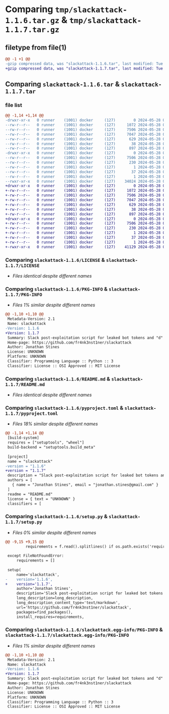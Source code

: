 # Comparing `tmp/slackattack-1.1.6.tar.gz` & `tmp/slackattack-1.1.7.tar.gz`

## filetype from file(1)

```diff
@@ -1 +1 @@
-gzip compressed data, was "slackattack-1.1.6.tar", last modified: Tue May 28 01:59:42 2024, max compression
+gzip compressed data, was "slackattack-1.1.7.tar", last modified: Tue May 28 02:04:02 2024, max compression
```

## Comparing `slackattack-1.1.6.tar` & `slackattack-1.1.7.tar`

### file list

```diff
@@ -1,14 +1,14 @@
-drwxr-xr-x   0 runner    (1001) docker     (127)        0 2024-05-28 01:59:42.086888 slackattack-1.1.6/
--rw-r--r--   0 runner    (1001) docker     (127)     1072 2024-05-28 01:59:37.000000 slackattack-1.1.6/LICENSE
--rw-r--r--   0 runner    (1001) docker     (127)     7506 2024-05-28 01:59:42.086888 slackattack-1.1.6/PKG-INFO
--rw-r--r--   0 runner    (1001) docker     (127)     7047 2024-05-28 01:59:37.000000 slackattack-1.1.6/README.md
--rw-r--r--   0 runner    (1001) docker     (127)      629 2024-05-28 01:59:37.000000 slackattack-1.1.6/pyproject.toml
--rw-r--r--   0 runner    (1001) docker     (127)       38 2024-05-28 01:59:42.086888 slackattack-1.1.6/setup.cfg
--rw-r--r--   0 runner    (1001) docker     (127)      897 2024-05-28 01:59:37.000000 slackattack-1.1.6/setup.py
-drwxr-xr-x   0 runner    (1001) docker     (127)        0 2024-05-28 01:59:42.086888 slackattack-1.1.6/slackattack.egg-info/
--rw-r--r--   0 runner    (1001) docker     (127)     7506 2024-05-28 01:59:42.000000 slackattack-1.1.6/slackattack.egg-info/PKG-INFO
--rw-r--r--   0 runner    (1001) docker     (127)      230 2024-05-28 01:59:42.000000 slackattack-1.1.6/slackattack.egg-info/SOURCES.txt
--rw-r--r--   0 runner    (1001) docker     (127)        1 2024-05-28 01:59:42.000000 slackattack-1.1.6/slackattack.egg-info/dependency_links.txt
--rw-r--r--   0 runner    (1001) docker     (127)       37 2024-05-28 01:59:42.000000 slackattack-1.1.6/slackattack.egg-info/requires.txt
--rw-r--r--   0 runner    (1001) docker     (127)        1 2024-05-28 01:59:42.000000 slackattack-1.1.6/slackattack.egg-info/top_level.txt
--rwxr-xr-x   0 runner    (1001) docker     (127)    34024 2024-05-28 01:59:37.000000 slackattack-1.1.6/slackattack.py
+drwxr-xr-x   0 runner    (1001) docker     (127)        0 2024-05-28 02:04:02.745367 slackattack-1.1.7/
+-rw-r--r--   0 runner    (1001) docker     (127)     1072 2024-05-28 02:03:59.000000 slackattack-1.1.7/LICENSE
+-rw-r--r--   0 runner    (1001) docker     (127)     7506 2024-05-28 02:04:02.745367 slackattack-1.1.7/PKG-INFO
+-rw-r--r--   0 runner    (1001) docker     (127)     7047 2024-05-28 02:03:59.000000 slackattack-1.1.7/README.md
+-rw-r--r--   0 runner    (1001) docker     (127)      629 2024-05-28 02:03:59.000000 slackattack-1.1.7/pyproject.toml
+-rw-r--r--   0 runner    (1001) docker     (127)       38 2024-05-28 02:04:02.745367 slackattack-1.1.7/setup.cfg
+-rw-r--r--   0 runner    (1001) docker     (127)      897 2024-05-28 02:03:59.000000 slackattack-1.1.7/setup.py
+drwxr-xr-x   0 runner    (1001) docker     (127)        0 2024-05-28 02:04:02.745367 slackattack-1.1.7/slackattack.egg-info/
+-rw-r--r--   0 runner    (1001) docker     (127)     7506 2024-05-28 02:04:02.000000 slackattack-1.1.7/slackattack.egg-info/PKG-INFO
+-rw-r--r--   0 runner    (1001) docker     (127)      230 2024-05-28 02:04:02.000000 slackattack-1.1.7/slackattack.egg-info/SOURCES.txt
+-rw-r--r--   0 runner    (1001) docker     (127)        1 2024-05-28 02:04:02.000000 slackattack-1.1.7/slackattack.egg-info/dependency_links.txt
+-rw-r--r--   0 runner    (1001) docker     (127)       37 2024-05-28 02:04:02.000000 slackattack-1.1.7/slackattack.egg-info/requires.txt
+-rw-r--r--   0 runner    (1001) docker     (127)        1 2024-05-28 02:04:02.000000 slackattack-1.1.7/slackattack.egg-info/top_level.txt
+-rwxr-xr-x   0 runner    (1001) docker     (127)    41129 2024-05-28 02:03:59.000000 slackattack-1.1.7/slackattack.py
```

### Comparing `slackattack-1.1.6/LICENSE` & `slackattack-1.1.7/LICENSE`

 * *Files identical despite different names*

### Comparing `slackattack-1.1.6/PKG-INFO` & `slackattack-1.1.7/PKG-INFO`

 * *Files 1% similar despite different names*

```diff
@@ -1,10 +1,10 @@
 Metadata-Version: 2.1
 Name: slackattack
-Version: 1.1.6
+Version: 1.1.7
 Summary: Slack post-exploitation script for leaked bot tokens and "d" cookies
 Home-page: https://github.com/fr4nk3nst1ner/slackattack
 Author: Jonathan Stines
 License: UNKNOWN
 Platform: UNKNOWN
 Classifier: Programming Language :: Python :: 3
 Classifier: License :: OSI Approved :: MIT License
```

### Comparing `slackattack-1.1.6/README.md` & `slackattack-1.1.7/README.md`

 * *Files identical despite different names*

### Comparing `slackattack-1.1.6/pyproject.toml` & `slackattack-1.1.7/pyproject.toml`

 * *Files 18% similar despite different names*

```diff
@@ -1,14 +1,14 @@
 [build-system]
 requires = ["setuptools", "wheel"]
 build-backend = "setuptools.build_meta"
 
 [project]
 name = "slackattack"
-version = "1.1.6"
+version = "1.1.7"
 description = "Slack post-exploitation script for leaked bot tokens and xoxd cookies"
 authors = [
   { name = "Jonathan Stines", email = "jonathan.stines@gmail.com" }
 ]
 readme = "README.md"
 license = { text = "UNKNOWN" }
 classifiers = [
```

### Comparing `slackattack-1.1.6/setup.py` & `slackattack-1.1.7/setup.py`

 * *Files 0% similar despite different names*

```diff
@@ -9,15 +9,15 @@
         requirements = f.read().splitlines() if os.path.exists('requirements.txt') else []
 
 except FileNotFoundError:
     requirements = []
 
 setup(
     name='slackattack',
-    version='1.1.6',
+    version='1.1.7',
     author='Jonathan Stines',
     description='Slack post-exploitation script for leaked bot tokens and "d" cookies',
     long_description=long_description,
     long_description_content_type='text/markdown',
     url='https://github.com/fr4nk3nst1ner/slackattack',
     packages=find_packages(),
     install_requires=requirements,
```

### Comparing `slackattack-1.1.6/slackattack.egg-info/PKG-INFO` & `slackattack-1.1.7/slackattack.egg-info/PKG-INFO`

 * *Files 1% similar despite different names*

```diff
@@ -1,10 +1,10 @@
 Metadata-Version: 2.1
 Name: slackattack
-Version: 1.1.6
+Version: 1.1.7
 Summary: Slack post-exploitation script for leaked bot tokens and "d" cookies
 Home-page: https://github.com/fr4nk3nst1ner/slackattack
 Author: Jonathan Stines
 License: UNKNOWN
 Platform: UNKNOWN
 Classifier: Programming Language :: Python :: 3
 Classifier: License :: OSI Approved :: MIT License
```

